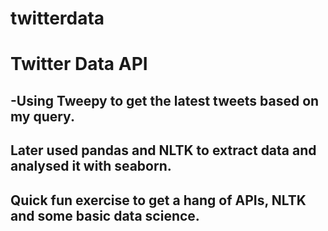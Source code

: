 # twitterdata
# Twitter Data API

## -Using Tweepy to get the latest tweets based on my query. 
## Later used pandas and NLTK to extract data and analysed it with seaborn.

## Quick fun exercise to get a hang of APIs, NLTK and some basic data science. 
